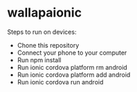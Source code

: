 # wallapaionic
Steps to run on devices:

- Chone this repository <br>
- Connect your phone to your computer <br>
- Run npm install <br>
- Run ionic cordova platform rm android <br>
- Run ionic cordova platform add android <br>
- Run ionic cordova run android <br>	

